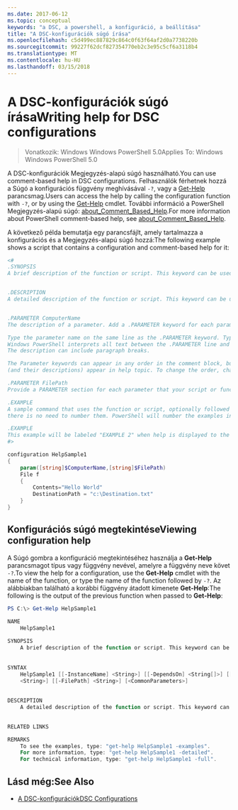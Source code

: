 ```yaml
---
ms.date: 2017-06-12
ms.topic: conceptual
keywords: "a DSC, a powershell, a konfiguráció, a beállítása"
title: "A DSC-konfigurációk súgó írása"
ms.openlocfilehash: c5d499ec887829c864c0f63f64af2d0a7738220b
ms.sourcegitcommit: 99227f62dcf827354770eb2c3e95c5cf6a3118b4
ms.translationtype: MT
ms.contentlocale: hu-HU
ms.lasthandoff: 03/15/2018
---
```

# <a name="writing-help-for-dsc-configurations"></a><span data-ttu-id="b04df-103">A DSC-konfigurációk súgó írása</span><span class="sxs-lookup"><span data-stu-id="b04df-103">Writing help for DSC configurations</span></span>

><span data-ttu-id="b04df-104">Vonatkozik: Windows Windows PowerShell 5.0</span><span class="sxs-lookup"><span data-stu-id="b04df-104">Applies To: Windows Windows PowerShell 5.0</span></span>

<span data-ttu-id="b04df-105">A DSC-konfigurációk Megjegyzés-alapú súgó használható.</span><span class="sxs-lookup"><span data-stu-id="b04df-105">You can use comment-based help in DSC configurations.</span></span> <span data-ttu-id="b04df-106">Felhasználók férhetnek hozzá a Súgó a konfigurációs függvény meghívásával `-?`, vagy a [Get-Help](https://technet.microsoft.com/library/hh849696.aspx) parancsmag.</span><span class="sxs-lookup"><span data-stu-id="b04df-106">Users can access the help by calling the configuration function with `-?`, or by using the [Get-Help](https://technet.microsoft.com/library/hh849696.aspx) cmdlet.</span></span> <span data-ttu-id="b04df-107">További információ a PowerShell Megjegyzés-alapú súgó: [about_Comment_Based_Help](https://technet.microsoft.com/library/hh847834.aspx).</span><span class="sxs-lookup"><span data-stu-id="b04df-107">For more information about PowerShell comment-based help, see [about_Comment_Based_Help](https://technet.microsoft.com/library/hh847834.aspx).</span></span>

<span data-ttu-id="b04df-108">A következő példa bemutatja egy parancsfájlt, amely tartalmazza a konfigurációs és a Megjegyzés-alapú súgó hozzá:</span><span class="sxs-lookup"><span data-stu-id="b04df-108">The following example shows a script that contains a configuration and comment-based help for it:</span></span>

```powershell
<#
.SYNOPSIS
A brief description of the function or script. This keyword can be used only once for each configuration.


.DESCRIPTION
A detailed description of the function or script. This keyword can be used only once for each configuration.


.PARAMETER ComputerName
The description of a parameter. Add a .PARAMETER keyword for each parameter in the function or script syntax.

Type the parameter name on the same line as the .PARAMETER keyword. Type the parameter description on the lines following the .PARAMETER keyword. 
Windows PowerShell interprets all text between the .PARAMETER line and the next keyword or the end of the comment block as part of the parameter description. 
The description can include paragraph breaks.

The Parameter keywords can appear in any order in the comment block, but the function or script syntax determines the order in which the parameters 
(and their descriptions) appear in help topic. To change the order, change the syntax.

.PARAMETER FilePath
Provide a PARAMETER section for each parameter that your script or function accepts.

.EXAMPLE
A sample command that uses the function or script, optionally followed by sample output and a description. Repeat this keyword for each example. If you have multiple examples,
there is no need to number them. PowerShell will number the examples in help text.

.EXAMPLE
This example will be labeled "EXAMPLE 2" when help is displayed to the user.
#>

configuration HelpSample1
{
    param([string]$ComputerName,[string]$FilePath)
    File f
    {
        Contents="Hello World"
        DestinationPath = "c:\Destination.txt"
    }
}
```

## <a name="viewing-configuration-help"></a><span data-ttu-id="b04df-109">Konfigurációs súgó megtekintése</span><span class="sxs-lookup"><span data-stu-id="b04df-109">Viewing configuration help</span></span>

<span data-ttu-id="b04df-110">A Súgó gombra a konfiguráció megtekintéséhez használja a **Get-Help** parancsmagot típus vagy függvény nevével, amelyre a függvény neve követ `-?`.</span><span class="sxs-lookup"><span data-stu-id="b04df-110">To view the help for a configuration, use the **Get-Help** cmdlet with the name of the function, or type the name of the function followed by `-?`.</span></span> <span data-ttu-id="b04df-111">Az alábbiakban található a korábbi függvény átadott kimenete **Get-Help**:</span><span class="sxs-lookup"><span data-stu-id="b04df-111">The following is the output of the previous function when passed to **Get-Help**:</span></span>

```powershell
PS C:\> Get-Help HelpSample1

NAME
    HelpSample1
    
SYNOPSIS
    A brief description of the function or script. This keyword can be used only once for each configuration.
    
    
SYNTAX
    HelpSample1 [[-InstanceName] <String>] [[-DependsOn] <String[]>] [[-OutputPath] <String>] [[-ConfigurationData] <Hashtable>] [[-ComputerName] 
    <String>] [[-FilePath] <String>] [<CommonParameters>]
    
    
DESCRIPTION
    A detailed description of the function or script. This keyword can be used only once for each configuration.
    

RELATED LINKS

REMARKS
    To see the examples, type: "get-help HelpSample1 -examples".
    For more information, type: "get-help HelpSample1 -detailed".
    For technical information, type: "get-help HelpSample1 -full".
```

## <a name="see-also"></a><span data-ttu-id="b04df-112">Lásd még:</span><span class="sxs-lookup"><span data-stu-id="b04df-112">See Also</span></span>
* [<span data-ttu-id="b04df-113">A DSC-konfigurációk</span><span class="sxs-lookup"><span data-stu-id="b04df-113">DSC Configurations</span></span>](configurations.md)

